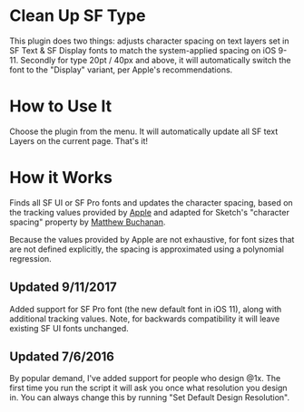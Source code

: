 # Clean Up SF Type
This plugin does two things: adjusts character spacing on text layers set in SF Text & SF Display fonts to match the system-applied spacing on iOS 9-11. Secondly for type  20pt / 40px and above, it will automatically switch the font to the "Display" variant, per Apple's recommendations.

# How to Use It
Choose the plugin from the menu. It will automatically update all SF text Layers on the current page. That's it!

# How it Works
Finds all SF UI or SF Pro fonts and updates the character spacing, based on the tracking values provided by [Apple](https://developer.apple.com/fonts/) and adapted for Sketch's "character spacing" property by [Matthew Buchanan](https://twitter.com/mrb/status/644668585235734528).

Because the values provided by Apple are not exhaustive, for font sizes that are not defined explicitly, the spacing is approximated using a polynomial regression.

## Updated 9/11/2017
Added support for SF Pro font (the new default font in iOS 11), along with additional tracking values. Note, for backwards compatibility it will leave existing SF UI fonts unchanged.

## Updated 7/6/2016
By popular demand, I've added support for people who design @1x. The first time you run the script it will ask you once what resolution you design in. You can always change this by running "Set Default Design Resolution".

